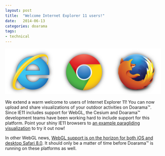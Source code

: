 ```yaml
---
layout: post
title:  "Welcome Internet Explorer 11 users!"
date:   2014-06-13
categories: doarama
tags:
- technical
---
```


![Overlap](/assets/2014-06-13-browsers.png)

We extend a warm welcome to users of Internet Explorer 11!  You can now upload and share visualizations of your outdoor activities on Doarama&trade;.
Since IE11 includes support for WebGL, the Cesium and Doarama&trade; development teams have been working hard to include support for this platform.
Point your shiny IE11 browsers to [an example paragliding visualization](http://www.doarama.com/view/2171) to try it out now!

In other WebGL news, [WebGL support is on the horizon for both iOS and desktop Safari 8.0](http://caniuse.com/webgl).
It should only be a matter of time before Doarama&trade; is running on these platforms as well.
